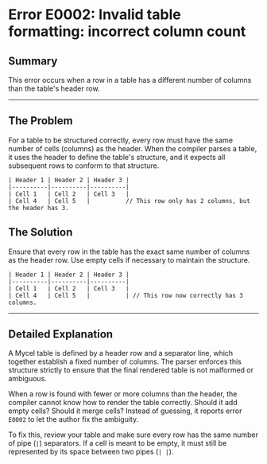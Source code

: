 # Error E0002: Invalid table formatting: incorrect column count

## Summary

This error occurs when a row in a table has a different number of columns than the table's header row.

---

## The Problem

For a table to be structured correctly, every row must have the same number of cells (columns) as the header. When the compiler parses a table, it uses the header to define the table's structure, and it expects all subsequent rows to conform to that structure.

```mycel
| Header 1 | Header 2 | Header 3 |
|----------|----------|----------|
| Cell 1   | Cell 2   | Cell 3   |
| Cell 4   | Cell 5   |          // This row only has 2 columns, but the header has 3.
```

## The Solution

Ensure that every row in the table has the exact same number of columns as the header row. Use empty cells if necessary to maintain the structure.

```mycel
| Header 1 | Header 2 | Header 3 |
|----------|----------|----------|
| Cell 1   | Cell 2   | Cell 3   |
| Cell 4   | Cell 5   |          | // This row now correctly has 3 columns.
```

---

## Detailed Explanation

A Mycel table is defined by a header row and a separator line, which together establish a fixed number of columns. The parser enforces this structure strictly to ensure that the final rendered table is not malformed or ambiguous.

When a row is found with fewer or more columns than the header, the compiler cannot know how to render the table correctly. Should it add empty cells? Should it merge cells? Instead of guessing, it reports error `E0002` to let the author fix the ambiguity.

To fix this, review your table and make sure every row has the same number of pipe (`|`) separators. If a cell is meant to be empty, it must still be represented by its space between two pipes (`| |`).
